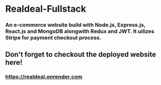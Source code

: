 # Realdeal-Fullstack
### An e-commerce website build with Node.js, Express.js, React.js and MongoDB alongwith Redux and JWT. It uilizes Stripe for payment checkout process.
## Don't forget to checkout the deployed website here!
### https://realdeal.onrender.com
